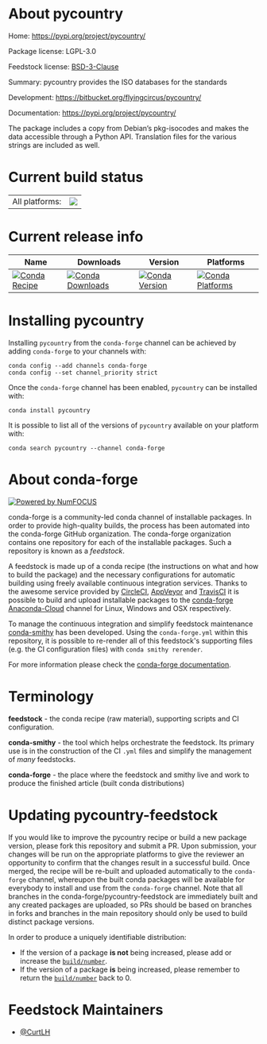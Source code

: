 About pycountry
===============

Home: https://pypi.org/project/pycountry/

Package license: LGPL-3.0

Feedstock license: [BSD-3-Clause](https://github.com/conda-forge/pycountry-feedstock/blob/master/LICENSE.txt)

Summary: pycountry provides the ISO databases for the standards

Development: https://bitbucket.org/flyingcircus/pycountry/

Documentation: https://pypi.org/project/pycountry/

The package includes a copy from Debian’s pkg-isocodes and makes the
data accessible through a Python API.
Translation files for the various strings are included as well.


Current build status
====================


<table><tr><td>All platforms:</td>
    <td>
      <a href="https://dev.azure.com/conda-forge/feedstock-builds/_build/latest?definitionId=3220&branchName=master">
        <img src="https://dev.azure.com/conda-forge/feedstock-builds/_apis/build/status/pycountry-feedstock?branchName=master">
      </a>
    </td>
  </tr>
</table>

Current release info
====================

| Name | Downloads | Version | Platforms |
| --- | --- | --- | --- |
| [![Conda Recipe](https://img.shields.io/badge/recipe-pycountry-green.svg)](https://anaconda.org/conda-forge/pycountry) | [![Conda Downloads](https://img.shields.io/conda/dn/conda-forge/pycountry.svg)](https://anaconda.org/conda-forge/pycountry) | [![Conda Version](https://img.shields.io/conda/vn/conda-forge/pycountry.svg)](https://anaconda.org/conda-forge/pycountry) | [![Conda Platforms](https://img.shields.io/conda/pn/conda-forge/pycountry.svg)](https://anaconda.org/conda-forge/pycountry) |

Installing pycountry
====================

Installing `pycountry` from the `conda-forge` channel can be achieved by adding `conda-forge` to your channels with:

```
conda config --add channels conda-forge
conda config --set channel_priority strict
```

Once the `conda-forge` channel has been enabled, `pycountry` can be installed with:

```
conda install pycountry
```

It is possible to list all of the versions of `pycountry` available on your platform with:

```
conda search pycountry --channel conda-forge
```


About conda-forge
=================

[![Powered by
NumFOCUS](https://img.shields.io/badge/powered%20by-NumFOCUS-orange.svg?style=flat&colorA=E1523D&colorB=007D8A)](https://numfocus.org)

conda-forge is a community-led conda channel of installable packages.
In order to provide high-quality builds, the process has been automated into the
conda-forge GitHub organization. The conda-forge organization contains one repository
for each of the installable packages. Such a repository is known as a *feedstock*.

A feedstock is made up of a conda recipe (the instructions on what and how to build
the package) and the necessary configurations for automatic building using freely
available continuous integration services. Thanks to the awesome service provided by
[CircleCI](https://circleci.com/), [AppVeyor](https://www.appveyor.com/)
and [TravisCI](https://travis-ci.com/) it is possible to build and upload installable
packages to the [conda-forge](https://anaconda.org/conda-forge)
[Anaconda-Cloud](https://anaconda.org/) channel for Linux, Windows and OSX respectively.

To manage the continuous integration and simplify feedstock maintenance
[conda-smithy](https://github.com/conda-forge/conda-smithy) has been developed.
Using the ``conda-forge.yml`` within this repository, it is possible to re-render all of
this feedstock's supporting files (e.g. the CI configuration files) with ``conda smithy rerender``.

For more information please check the [conda-forge documentation](https://conda-forge.org/docs/).

Terminology
===========

**feedstock** - the conda recipe (raw material), supporting scripts and CI configuration.

**conda-smithy** - the tool which helps orchestrate the feedstock.
                   Its primary use is in the construction of the CI ``.yml`` files
                   and simplify the management of *many* feedstocks.

**conda-forge** - the place where the feedstock and smithy live and work to
                  produce the finished article (built conda distributions)


Updating pycountry-feedstock
============================

If you would like to improve the pycountry recipe or build a new
package version, please fork this repository and submit a PR. Upon submission,
your changes will be run on the appropriate platforms to give the reviewer an
opportunity to confirm that the changes result in a successful build. Once
merged, the recipe will be re-built and uploaded automatically to the
`conda-forge` channel, whereupon the built conda packages will be available for
everybody to install and use from the `conda-forge` channel.
Note that all branches in the conda-forge/pycountry-feedstock are
immediately built and any created packages are uploaded, so PRs should be based
on branches in forks and branches in the main repository should only be used to
build distinct package versions.

In order to produce a uniquely identifiable distribution:
 * If the version of a package **is not** being increased, please add or increase
   the [``build/number``](https://docs.conda.io/projects/conda-build/en/latest/resources/define-metadata.html#build-number-and-string).
 * If the version of a package **is** being increased, please remember to return
   the [``build/number``](https://docs.conda.io/projects/conda-build/en/latest/resources/define-metadata.html#build-number-and-string)
   back to 0.

Feedstock Maintainers
=====================

* [@CurtLH](https://github.com/CurtLH/)

